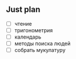 ## Just plan
- [ ] чтение
- [ ] тригонометрия
- [ ] календарь
- [ ] методы поиска людей
- [ ] собрать мукулатуру
